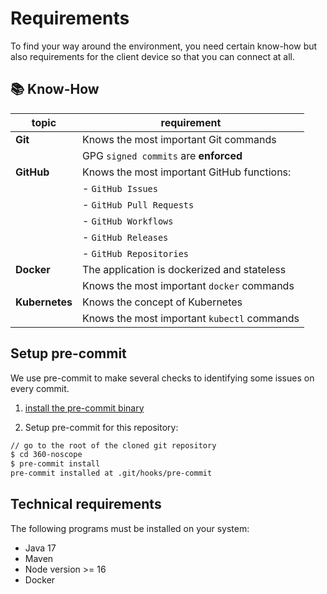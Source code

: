 # Requirements

To find your way around the environment, you need certain know-how but also requirements for the client device so that you can connect at all.

## :books: Know-How

| topic | requirement |
| -- | -- |
| **Git** | Knows the most important Git commands |
| | GPG `signed commits` are **enforced** |
| **GitHub** | Knows the most important GitHub functions: |
| | - `GitHub Issues` |
| | - `GitHub Pull Requests` |
| | - `GitHub Workflows` |
| | - `GitHub Releases` |
| | - `GitHub Repositories` |
| **Docker** | The application is dockerized and stateless |
| | Knows the most important `docker` commands |
| **Kubernetes** | Knows the concept of Kubernetes |
| | Knows the most important `kubectl` commands |

## Setup pre-commit

We use pre-commit to make several checks to identifying some issues on every commit.

1. [install the pre-commit binary](https://pre-commit.com/#install)

2. Setup pre-commit for this repository:

```bash
// go to the root of the cloned git repository
$ cd 360-noscope
$ pre-commit install
pre-commit installed at .git/hooks/pre-commit
```

## Technical requirements

The following programs must be installed on your system:

- Java 17
- Maven
- Node version >= 16
- Docker